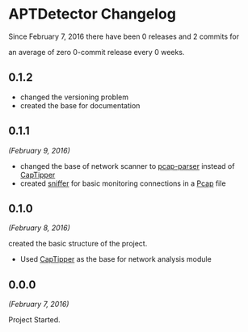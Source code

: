 # APTDetector Changelog

Since February 7, 2016 there have been 0 releases and 2 commits for

an average of zero 0-commit release every 0 weeks.

## 0.1.2

* changed the versioning problem
* created the base for documentation

## 0.1.1

*(February 9, 2016)*

* changed the base of network scanner to [pcap-parser][pcap-parser] instead of [CapTipper][CapTipper]
* created [sniffer][URLSniffer] for basic monitoring connections in a [Pcap][Pcap] file

## 0.1.0

*(February 8, 2016)*

created the basic structure of the project.

* Used [CapTipper][CapTipper] as the base for network analysis module

## 0.0.0

*(February 7, 2016)*

Project Started.



[CapTipper]: http://captipper.readthedocs.org/en/latest/
[pcap-parser]: https://github.com/caoqianli/pcap-parser
[URLSniffer]: https://github.com/abzcoding/aptdetector/blob/master/aptdetector/network/sniffer.py
[Pcap]: https://en.wikipedia.org/wiki/Pcap